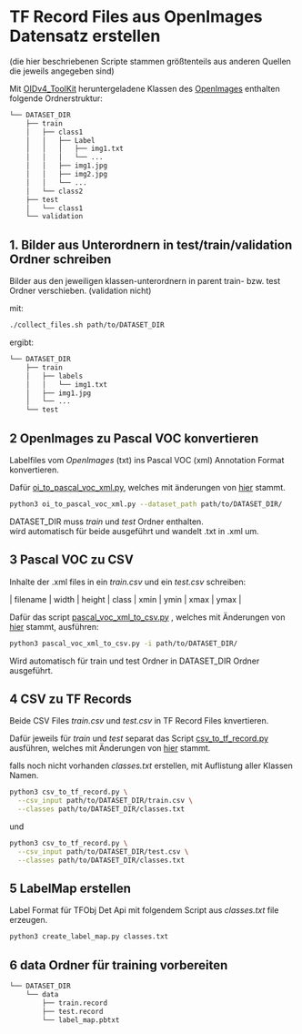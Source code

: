 # TF Record Files aus OpenImages Datensatz erstellen

(die hier beschriebenen Scripte stammen größtenteils aus anderen Quellen 
die jeweils angegeben sind)

Mit [OIDv4_ToolKit](https://github.com/EscVM/OIDv4_ToolKit) heruntergeladene Klassen des [OpenImages](https://storage.googleapis.com/openimages/2018_04/bbox_labels_600_hierarchy_visualizer/circle.html) enthalten folgende Ordnerstruktur: 

```bash
└── DATASET_DIR
    ├── train
    │   ├── class1
    │   │   ├── Label
    │   │   │   ├── img1.txt
    │   │   │   └── ...
    │   │   ├── img1.jpg
    │   │   ├── img2.jpg
    │   │   └── ...
    │   └── class2
    ├── test
    │   └── class1
    └── validation
```

## 1. Bilder aus Unterordnern in test/train/validation Ordner schreiben

Bilder aus den jeweiligen klassen-unterordnern in parent train- bzw. test Ordner verschieben. (validation nicht)

mit:
```bash
./collect_files.sh path/to/DATASET_DIR
```

ergibt:
```bash
└── DATASET_DIR
    ├── train
    │   ├── labels
    │   │   └── img1.txt
    │   ├── img1.jpg
    │   └── ...
    └── test
```


## 2 OpenImages zu Pascal VOC konvertieren

Labelfiles vom *OpenImages* (txt) ins Pascal VOC (xml) Annotation
Format konvertieren.

Dafür [oi_to_pascal_voc_xml.py](oi_to_pascal_voc_xml.py), welches 
mit änderungen von [hier](https://github.com/AtriSaxena/OIDv4_to_VOC/blob/master/OIDv4_to_VOC.py) stammt.

```bash
python3 oi_to_pascal_voc_xml.py --dataset_path path/to/DATASET_DIR/
```

DATASET_DIR muss *train* und *test* Ordner enthalten.  
wird automatisch für beide ausgeführt und wandelt .txt in .xml um.


## 3 Pascal VOC zu CSV 

Inhalte der .xml files in ein *train.csv* und ein *test.csv*
schreiben:  

| filename | width | height | class | xmin | ymin | xmax | ymax |

Dafür das script [pascal_voc_xml_to_csv.py](pascal_voc_xml_to_csv.py) , welches mit Änderungen von [hier](https://github.com/datitran/raccoon_dataset/blob/master/xml_to_csv.py) stammt, ausführen:
```bash
python3 pascal_voc_xml_to_csv.py -i path/to/DATASET_DIR/
```

Wird automatisch für train und test Ordner in DATASET_DIR Ordner ausgeführt.


## 4 CSV zu TF Records

Beide CSV Files *train.csv* und *test.csv* in TF Record Files knvertieren.  

Dafür jeweils für *train* und *test* separat das Script [csv_to_tf_record.py](csv_to_tf_record.py) ausführen, 
welches mit Änderungen von [hier](https://github.com/datitran/raccoon_dataset/blob/master/generate_tfrecord.py) stammt.

falls noch nicht vorhanden *classes.txt* erstellen, mit Auflistung 
aller Klassen Namen.

```bash
python3 csv_to_tf_record.py \
  --csv_input path/to/DATASET_DIR/train.csv \
  --classes path/to/DATASET_DIR/classes.txt
```
und
```bash
python3 csv_to_tf_record.py \
  --csv_input path/to/DATASET_DIR/test.csv \
  --classes path/to/DATASET_DIR/classes.txt
```

## 5 LabelMap erstellen

Label Format für TFObj Det Api mit folgendem Script 
aus *classes.txt* file erzeugen.

```bash
python3 create_label_map.py classes.txt
```

## 6 data Ordner für training vorbereiten

```bash
└── DATASET_DIR
    └── data
        ├── train.record
        ├── test.record
        └── label_map.pbtxt
```



